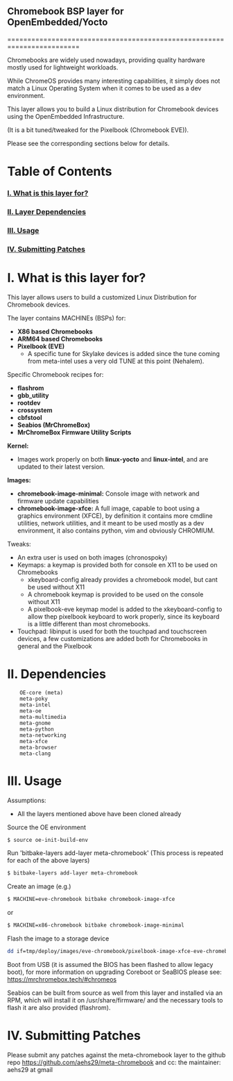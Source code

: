 ## Chromebook BSP layer for OpenEmbedded/Yocto
========================================================================

Chromebooks are widely used nowadays, providing quality hardware mostly
used for lightweight workloads.

While ChromeOS provides many interesting capabilities, it simply does not
match a Linux Operating System when it comes to be used as a dev environment.

This layer allows you to build a Linux distribution for Chromebook devices
using the OpenEmbedded Infrastructure.

(It is a bit tuned/tweaked for the Pixelbook (Chromebook EVE)).

Please see the corresponding sections below for details.


Table of Contents
=============================================

### [I. What is this layer for?](https://github.com/aehs29/meta-chromebook/tree/master#i-what-is-this-layer-for)
### [II. Layer Dependencies](https://github.com/aehs29/meta-chromebook/tree/master#ii-dependencies)
### [III. Usage](https://github.com/aehs29/meta-chromebook/tree/master#iii-usage)
### [IV. Submitting Patches](https://github.com/aehs29/meta-chromebook/tree/master#iv-submitting-patches)



I. What is this layer for?
=============================================

This layer allows users to build a customized Linux Distribution
for Chromebook devices.

The layer contains MACHINEs (BSPs) for:
* **X86 based Chromebooks**
* **ARM64 based Chromebooks**
* **Pixelbook (EVE)**
   * A specific tune for Skylake devices is added since the tune coming
   from meta-intel uses a very old TUNE at this point (Nehalem).

Specific Chromebook recipes for:
* **flashrom**
* **gbb_utility**
* **rootdev**
* **crossystem**
* **cbfstool**
* **Seabios (MrChromeBox)**
* **MrChromeBox Firmware Utility Scripts**

**Kernel:**
 - Images work properly on both **linux-yocto** and **linux-intel**, and are updated
 to their latest version.

**Images:**
* **chromebook-image-minimal:** Console image with network and firmware update capabilities
* **chromebook-image-xfce:** A full image, capable to boot using a graphics environment (XFCE),
   by definition it contains more cmdline utilities, network utilities, and it meant to be
   used mostly as a dev environment, it also contains python, vim and obviously CHROMIUM.

Tweaks:
 - An extra user is used on both images (chronospoky)
 - Keymaps: a keymap is provided both for console en X11 to be used on Chromebooks
   * xkeyboard-config already provides a chromebook model, but cant be used without X11
   * A chromebook keymap is provided to be used on the console without X11
   * A pixelbook-eve keymap model is added to the xkeyboard-config to allow thep pixelbook
     keyboard to work properly, since its keyboard is a little different than most chromebooks.
 - Touchpad: libinput is used for both the touchpad and touchscreen devices, a few
   customizations are added both for Chromebooks in general and the Pixelbook


II. Dependencies
=============================================

        OE-core (meta)
        meta-poky
        meta-intel
        meta-oe
        meta-multimedia
        meta-gnome
        meta-python
        meta-networking
        meta-xfce
        meta-browser
        meta-clang


III. Usage
=============================================

Assumptions:
- All the layers mentioned above have been cloned already

Source the OE environment
 ```bash
$ source oe-init-build-env
 ```
Run 'bitbake-layers add-layer meta-chromebook' (This process is repeated for each of the above layers)
```bash
$ bitbake-layers add-layer meta-chromebook
 ```
Create an image (e.g.)
```bash
$ MACHINE=eve-chromebook bitbake chromebook-image-xfce
 ```
or
```bash
$ MACHINE=x86-chromebook bitbake chromebook-image-minimal
 ```
Flash the image to a storage device
```bash
dd if=tmp/deploy/images/eve-chromebook/pixelbook-image-xfce-eve-chromebook.wic of=/dev/<your-dev>
 ```
Boot from USB (it is assumed the BIOS has been flashed to allow legacy boot), for more information
on upgrading Coreboot or SeaBIOS please see: https://mrchromebox.tech/#chromeos


Seabios can be built from source as well from this layer and installed via an RPM, which will install
it on /usr/share/firmware/ and the necessary tools to flash it are also provided (flashrom).


IV. Submitting Patches
=============================================

Please submit any patches against the meta-chromebook layer to the github repo https://github.com/aehs29/meta-chromebook
and cc: the maintainer: aehs29 at gmail

